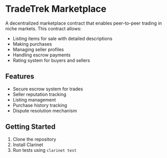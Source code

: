 # TradeTrek Marketplace

A decentralized marketplace contract that enables peer-to-peer trading in niche markets. This contract allows:

- Listing items for sale with detailed descriptions
- Making purchases
- Managing seller profiles
- Handling escrow payments 
- Rating system for buyers and sellers

## Features
- Secure escrow system for trades
- Seller reputation tracking
- Listing management
- Purchase history tracking
- Dispute resolution mechanism

## Getting Started
1. Clone the repository
2. Install Clarinet
3. Run tests using `clarinet test`